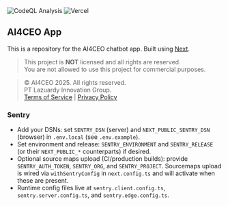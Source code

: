<div>
  <img alt="CodeQL Analysis" src="https://github.com/lazuardytech/landing/actions/workflows/github-code-scanning/codeql/badge.svg" />
  <img alt="Vercel" src="https://deploy-badge.vercel.app?url=https://lazuardy.tech&logo=vercel&name=vercel" />
</div>

## AI4CEO App

This is a repository for the AI4CEO chatbot app. Built using [Next](https://nextjs.org/).

> This project is **NOT** licensed and all rights are reserved. <br/>
> You are not allowed to use this project for commercial purposes.

> © AI4CEO 2025. All rights reserved. <br/>
> PT Lazuardy Innovation Group. <br/> [Terms of Service](https://www.lazuardy.group/terms) | [Privacy Policy](https://www.lazuardy.group/privacy)

### Sentry

- Add your DSNs: set `SENTRY_DSN` (server) and `NEXT_PUBLIC_SENTRY_DSN` (browser) in `.env.local` (see `.env.example`).
- Set environment and release: `SENTRY_ENVIRONMENT` and `SENTRY_RELEASE` (or their `NEXT_PUBLIC_*` counterparts) if desired.
- Optional source maps upload (CI/production builds): provide `SENTRY_AUTH_TOKEN`, `SENTRY_ORG`, and `SENTRY_PROJECT`. Sourcemaps upload is wired via `withSentryConfig` in `next.config.ts` and will activate when these are present.
- Runtime config files live at `sentry.client.config.ts`, `sentry.server.config.ts`, and `sentry.edge.config.ts`.
